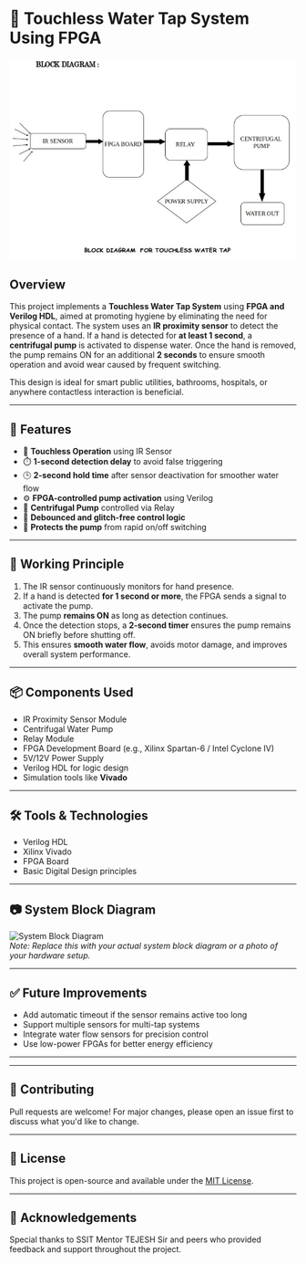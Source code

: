 # 🚰 Touchless Water Tap System Using FPGA

![Touchless Water Tap Block Diagram](waveforms_and_schematic_images/BLOCK_DIAGRAM_TOUCHLESS_WATER_TAP.jpeg) <!-- Replace with actual image path -->

## Overview

This project implements a **Touchless Water Tap System** using **FPGA and Verilog HDL**, aimed at promoting hygiene by eliminating the need for physical contact. The system uses an **IR proximity sensor** to detect the presence of a hand. If a hand is detected for **at least 1 second**, a **centrifugal pump** is activated to dispense water. Once the hand is removed, the pump remains ON for an additional **2 seconds** to ensure smooth operation and avoid wear caused by frequent switching.

This design is ideal for smart public utilities, bathrooms, hospitals, or anywhere contactless interaction is beneficial.

---

## 🔧 Features

- 🚫 **Touchless Operation** using IR Sensor  
- ⏱️ **1-second detection delay** to avoid false triggering  
- 🕒 **2-second hold time** after sensor deactivation for smoother water flow  
- ⚙️ **FPGA-controlled pump activation** using Verilog  
- 🔌 **Centrifugal Pump** controlled via Relay  
- 🔄 **Debounced and glitch-free control logic**  
- 🔐 **Protects the pump** from rapid on/off switching  

---

## 🧠 Working Principle

1. The IR sensor continuously monitors for hand presence.
2. If a hand is detected **for 1 second or more**, the FPGA sends a signal to activate the pump.
3. The pump **remains ON** as long as detection continues.
4. Once the detection stops, a **2-second timer** ensures the pump remains ON briefly before shutting off.
5. This ensures **smooth water flow**, avoids motor damage, and improves overall system performance.

---

## 📦 Components Used

- IR Proximity Sensor Module  
- Centrifugal Water Pump  
- Relay Module   
- FPGA Development Board (e.g., Xilinx Spartan-6 / Intel Cyclone IV)  
- 5V/12V Power Supply  
- Verilog HDL for logic design  
- Simulation tools like **Vivado**

---

## 🛠️ Tools & Technologies

- Verilog HDL  
- Xilinx Vivado  
- FPGA Board  
- Basic Digital Design principles  

---

## 📷 System Block Diagram

![System Block Diagram](images/block_diagram.png)  
*Note: Replace this with your actual system block diagram or a photo of your hardware setup.*

---

## ✅ Future Improvements

- Add automatic timeout if the sensor remains active too long  
- Support multiple sensors for multi-tap systems  
- Integrate water flow sensors for precision control  
- Use low-power FPGAs for better energy efficiency  

---

---

## 🤝 Contributing

Pull requests are welcome! For major changes, please open an issue first to discuss what you'd like to change.

---

## 📜 License

This project is open-source and available under the [MIT License](LICENSE).

---

## 🙌 Acknowledgements

Special thanks to SSIT Mentor TEJESH Sir and peers who provided feedback and support throughout the project.



